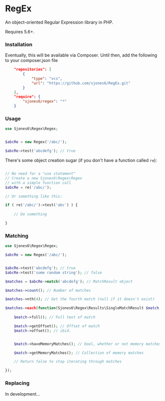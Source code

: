# RegEx

An object-oriented Regular Expression library in PHP.

Requires 5.6+.

### Installation

Eventually, this will be available via Composer. Until then, add the following to your composer.json file

```json
	"repositories": [
        {
            "type": "vcs",
            "url": "https://github.com/sjones6/RegEx.git"
        }
    ],
	"require": {
		"sjones6/regex": "*"
	}
```

### Usage

```php
use Sjones6\Regex\Regex;


$abcRe = new Regex('/abc/');

$abcRe->test('abcdefg'); // true
```

There's some object creation sugar (if you don't have a function called `re`):

```php

// No need for a "use statement"
// Create a new Sjones6\Regex\Regex
// with a simple function call
$abcRe = re('/abc/'); 

// Or something like this:

if ( re('/abc/')->test('abc') ) {
	
	// Do something

}
```


### Matching

```php
use Sjones6\Regex\Regex;

$abcRe = new Regex('/abc/');


$abcRe->test('abcdefg'); // true
$abcRe->test('some random string'); // false

$matches = $abcRe->match('abcdefg'); // MatchResult object

$matches->count(); // Number of matches

$matches->nth(4); // Get the fourth match (null if it doesn't exist) 

$matches->each(function(Sjones6\Regex\Results\SingleMatchResult $match, $key){
	
	$match->full(); // Full text of match

	$match->getOffset(); // Offset of match
	$match->offset(); // ibid.


	$match->haveMemoryMatches(); // bool, whether or not memory matches were saved

	$match->getMemoryMatches(); // Collection of memory matches

	// Return false to stop iterating through matches

});
```

### Replacing

In development...